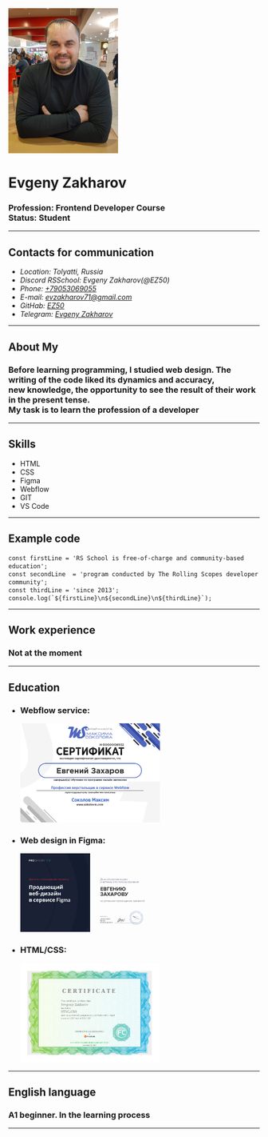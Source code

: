 <img src='images/ez.jpg' width='220' alt='Photo Evgeny Zakharov'>

# Evgeny Zakharov
### **Profession:** Frontend Developer Course<br>**Status:** Student

___

## **Contacts for communication**
+ *Location: Tolyatti, Russia*
+ *Discord RSSchool: Evgeny Zakharov(@EZ50)*
+ *Phone: [+79053069055](+79053069055)*
+ *E-mail: [evzakharov71@gmail.com](evzakharov71@gmail.com)*
+ *GitHab: [EZ50](https://github.com/EZ50)*
+ *Telegram: [Evgeny Zakharov](https://t.me/ZakharYevgenyevich)*

___

## **About My**
### Before learning programming, I studied web design. The writing of the code liked its dynamics and accuracy,<br> new knowledge, the opportunity to see the result of their work in the present tense.<br> My task is to learn the profession of a developer

___

## **Skills**
+ HTML
+ CSS
+ Figma
+ Webflow
+ GIT
+ VS Code

___

## **Example code**
```
const firstLine = 'RS School is free-of-charge and community-based education';
const secondLine  = 'program conducted by The Rolling Scopes developer community';
const thirdLine = 'since 2013';
console.log(`${firstLine}\n${secondLine}\n${thirdLine}`);
```

___

## **Work experience**
### Not at the moment
___

## **Education**
+ ### **Webflow service:**
  [<img src='assets/img/webflow.png' width='280' alt='Photo Certificate'>](images/Webflow.jpg)
+ ### **Web design in Figma:**
  [<img src='assets/img/ProDesign.png' width='280' alt='Photo Certificate'>](images/ProDesign.png)
+ ### **HTML/CSS:**
  [<img src='assets/img/FructCode.png' width='280' alt='Photo Certificate'>](images/FructCode.png)

___

## **English language**
### A1 beginner. In the learning process

___
